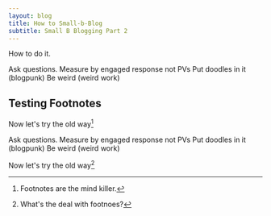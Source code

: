```yaml
---
layout: blog
title: How to Small-b-Blog
subtitle: Small B Blogging Part 2
---
```


How to do it.

Ask questions.
Measure by engaged response not PVs
Put doodles in it (blogpunk)
Be weird (weird work)

## Testing Footnotes

Now let's try the old way[^1]

[^1]: Footnotes are the mind killer.  

Ask questions.
Measure by engaged response not PVs
Put doodles in it (blogpunk)
Be weird (weird work)

Now let's try the old way[^2]

[^2]: What's the deal with footnoes?


<script>

$( document ).ready(function() {
    var footnotes = $(".footnotes p");
    $("sup").each(function(index){
        // $(this).append("<span class='sidenote'>"+footnotes[index].textContent+"</span>")
        $(this).append("
                <label for='"+index+"' class='margin-toggle sidenote-number'></label>
                <input type='checkbox' id='"+index+"' class='margin-toggle'/>
                <span class='sidenote'>"+footnotes[index].textContent+"</span>")  
    });   
    $(".footnotes").hide()
});    


</script>

